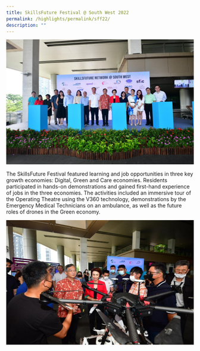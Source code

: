 ```yaml
---
title: SkillsFuture Festival @ South West 2022
permalink: /highlights/permalink/sff22/
description: ""
---
```



![](/images/Stories/295245125_10159828757121273_3111037502924620082_n.jpg)

The SkillsFuture Festival featured learning and job opportunities in three key growth economies: Digital, Green and Care economies. Residents participated in hands-on demonstrations and gained first-hand experience of jobs in the three economies. The activities included an immersive tour of the Operating Theatre using the V360 technology, demonstrations by the Emergency Medical Technicians on an ambulance, as well as the future roles of drones in the Green economy.

![](/images/Stories/294521236_10159828757076273_2061970381063466606_n.jpg)